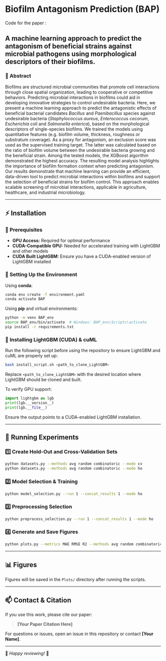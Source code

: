# **Biofilm Antagonism Prediction (BAP)**
Code for the paper :
## **A machine learning approach to predict the antagonism of beneficial strains against microbial pathogens using morphological descriptors of their biofilms.**

### **📌 Abstract**
Biofilms are structured microbial communities that promote cell interactions through close spatial organization, leading to cooperative or competitive behaviors. 
Predicting microbial interactions in biofilms could aid in developing innovative strategies to control undesirable bacteria. Here, we present a machine learning approach to predict the antagonistic effects of beneficial bacterial candidates _Bacillus_ and _Paenibacillus_ species against undesirable bacteria (_Staphylococcus aureus_, _Enterococcus cecorum_, _Escherichia coli_ and _Salmonella enterica_), based on the morphological descriptors of single-species biofilms. 
We trained the models using quantitative features (e.g. biofilm volume, thickness, roughness or substratum coverage). As a proxy for antagonism, an exclusion score was used as the supervised training target. The latter was calculated based on the ratio of biofilm volume between the undesirable bacteria growing and the beneficial strain. 
Among the tested models, the XGBoost algorithm demonstrated the highest accuracy. The resulting model analysis highlights the importance of biofilm formation context when predicting antagonism. 
Our results demonstrate that machine learning can provide an efficient, data-driven tool to predict microbial interactions within biofilms and support the selection of beneficial strains for biofilm control. This approach enables scalable screening of microbial interactions, applicable in agriculture, healthcare, and industrial microbiology.

---

## **⚡ Installation**

### **📌 Prerequisites**
- **GPU Access:** Required for optimal performance
- **CUDA-Compatible GPU:** Needed for accelerated training with LightGBM and other models
- **CUDA Built LightGBM:** Ensure you have a CUDA-enabled version of LightGBM installed

### **🔧 Setting Up the Environment**

Using **conda**:
```sh
conda env create -f environment.yaml
conda activate BAP
```

Using **pip** and virtual environments:
```sh
python -m venv BAP_env
source BAP_env/bin/activate  # Windows: BAP_env\Scripts\activate
pip install -r requirements.txt
```

### 🔧 **Installing LightGBM (CUDA) & cuML**

Run the following script before using the repository to ensure LightGBM and cuML are properly set up:

```bash
bash install_script.sh <path_to_clone_LightGBM>
```

Replace `<path_to_clone_LightGBM>` with the desired location where LightGBM should be cloned and built.

To verify GPU support:
```python
import lightgbm as lgb
print(lgb.__version__)
print(lgb.__file__)
```
Ensure the output points to a CUDA-enabled LightGBM installation.

---

## **🚀 Running Experiments**

### **1️⃣ Create Hold-Out and Cross-Validation Sets**
```sh
python datasets.py --methods avg random combinatoric --mode cv
python datasets.py --methods avg random combinatoric --mode ho
```

### **2️⃣ Model Selection & Training**
```sh
python model_selection.py --run 1 --concat_results 1 --mode ho
```

### **3️⃣ Preprocessing Selection**
```sh
python preprocess_selection.py --run 1 --concat_results 1 --mode ho
```

### **4️⃣ Generate and Save Figures**
```sh
python plots.py --metrics MAE RMSE R2 --methods avg random combinatoric --plot_model_selection 1 --plot_preprocess_selection 1
```

---

## **📊 Figures**
Figures will be saved in the `Plots/` directory after running the scripts.

---

## **📫 Contact & Citation**
If you use this work, please cite our paper:

> **[Your Paper Citation Here]**

For questions or issues, open an issue in this repository or contact **[Your Name]**.

---

🎯 *Happy reviewing!* 🚀

